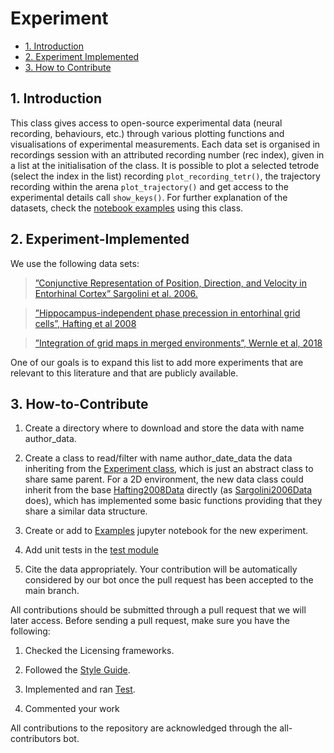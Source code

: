 # Experiment

* [1. Introduction](#1-Introduction)
* [2. Experiment Implemented](#2-Experiment-Implemented)
* [3. How to Contribute](#3-How-to-Contribute)

## 1. Introduction

This class gives access to open-source experimental data (neural recording, behaviours, etc.) through various plotting
functions and visualisations of experimental measurements. Each data set is organised in recordings session with an
attributed recording number (rec index), given in a list at the initialisation of the class. It is possible to plot a
selected tetrode (select the index in the list) recording ```plot_recording_tetr()```, the trajectory recording
within the arena ```plot_trajectory()``` and get access to the experimental details call ```show_keys()```.
For further explanation of the datasets, check the [notebook examples](https://github.com/ClementineDomine/NeuralPlayground/blob/main/examples/experimental_examples/experimental_data_examples.ipynb) using this class.

## 2. Experiment-Implemented

We use the following data sets:
 > [”Conjunctive Representation of Position, Direction, and Velocity in Entorhinal Cortex” Sargolini et al.
 > 2006.](https://github.com/ClementineDomine/NeuralPlayground/blob/main/neuralplayground/experiments/sargolini_2006_data.py)

 > [”Hippocampus-independent phase precession in entorhinal grid cells”, Hafting et al
 > 2008](https://github.com/ClementineDomine/NeuralPlayground/blob/main/neuralplayground/experiments/hafting_2008_data.py)

 > [”Integration of grid maps in merged environments”, Wernle et al,
 > 2018](https://github.com/ClementineDomine/NeuralPlayground/blob/main/neuralplayground/experiments/wernle_2018_data.py)

One of our goals is to expand this list to add more experiments that are relevant to this literature and that are publicly available.

## 3. How-to-Contribute

1. Create a directory where to download and store the data with name author_data.

2. Create a class to read/filter with name author_date_data the data inheriting from the [Experiment class](https://github.com/ClementineDomine/NeuralPlayground/blob/main/neuralplayground/experiments/experiment_core.py),
which is just an abstract class to share same parent. For a 2D environment, the new data class could inherit from the
base [Hafting2008Data](https://github.com/ClementineDomine/NeuralPlayground/blob/main/neuralplayground/experiments/hafting_2008_data.py)
directly (as [Sargolini2006Data](https://github.com/ClementineDomine/NeuralPlayground/blob/main/neuralplayground/experiments/sargolini_2006_data.py) does),
which has implemented some basic functions providing that they share a similar data structure.

3. Create or add to [Examples](https://github.com/ClementineDomine/NeuralPlayground/tree/main/examples/experimental_examples/) jupyter notebook for the new experiment.

4. Add unit tests in the [test module](https://github.com/ClementineDomine/NeuralPlayground/tree/main/neuralplayground/tests)

5. Cite the data appropriately. Your contribution will be automatically considered by our bot once the pull request has been accepted to the main branch.


All contributions should be submitted through a pull request that we will later access.
Before sending a pull request, make sure you have the following:
1. Checked the Licensing frameworks.

2. Followed the [Style Guide](https://github.com/ClementineDomine/NeuralPlayground/tree/main/documents/style_guide.md).

3. Implemented and ran [Test](https://github.com/ClementineDomine/NeuralPlayground/tree/main/neuralplayground/tests).

4. Commented your work

All contributions to the repository are acknowledged through the all-contributors bot.
